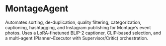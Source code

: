 # MontageAgent
Automates sorting, de-duplication, quality filtering, categorization, captioning, hashtagging, and Instagram publishing for Montage’s event photos.  Uses a LoRA-finetuned BLIP-2 captioner, CLIP-based selection, and a multi-agent (Planner–Executor with Supervisor/Critic) orchestration.
